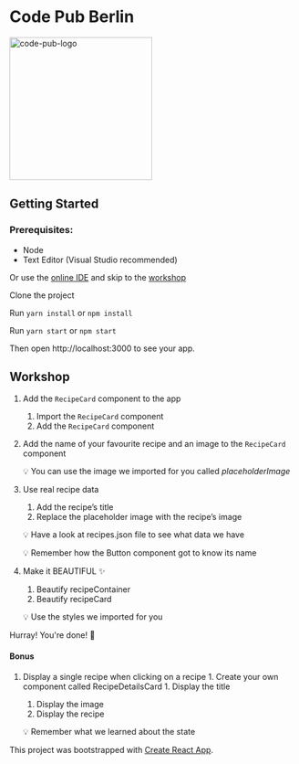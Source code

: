 # Code Pub Berlin

<img src="https://user-images.githubusercontent.com/7669672/47314406-d20bb100-d641-11e8-829a-d0ce2b48635d.png" alt="code-pub-logo" height=250px />

## Getting Started

### Prerequisites: 
- Node
- Text Editor (Visual Studio recommended)

Or use the [online IDE](https://tinyurl.com/codepubberlin) and skip to the [workshop](#workshop)

Clone the project

Run `yarn install` or `npm install`

Run `yarn start` or `npm start`

Then open http://localhost:3000 to see your app.

## Workshop

1. Add the `RecipeCard` component to the app
   1. Import the `RecipeCard` component
   1. Add the `RecipeCard` component
1. Add the name of your favourite recipe and an image to the `RecipeCard` component

   💡 You can use the image we imported for you called _placeholderImage_

1. Use real recipe data

   1. Add the recipe’s title
   1. Replace the placeholder image with the recipe’s image

   💡 Have a look at recipes.json file to see what data we have

   💡 Remember how the Button component got to know its name

1. Make it BEAUTIFUL ✨

   1. Beautify recipeContainer
   1. Beautify recipeCard

   💡 Use the styles we imported for you

Hurray! You're done! 👏

#### Bonus

1. Display a single recipe when clicking on a recipe 1. Create your own component called RecipeDetailsCard 1. Display the title

   1. Display the image
   1. Display the recipe

   💡 Remember what we learned about the state

This project was bootstrapped with [Create React App](https://github.com/facebookincubator/create-react-app).
